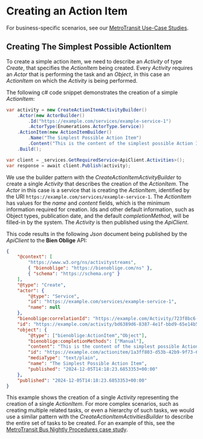 # Creating an Action Item

For business-specific scenarios, see our [MetroTransit Use-Case Studies](./MetroTransit/README.md).

## Creating The Simplest Possible ActionItem

To create a simple action item, we need to describe an *Activity* of type *Create*, that specifies the *ActionItem* being created. Every *Activity* requires an *Actor* that is performing the task and an *Object*, in this case an *ActionItem* on which the *Activity* is being performed.

The following c# code snippet demonstrates the creation of a simple *ActionItem*:

```csharp
var activity = new CreateActionItemActivityBuilder()
    .Actor(new ActorBuilder()
        .Id("https://example.com/services/example-service-1")
        .ActorType(Enumerations.ActorType.Service))
    .ActionItem(new ActionItemBuilder()
        .Name("The Simplest Possible Action Item")
        .Content("This is the content of the simplest possible Action Item", "text/plain"))
    .Build();

var client = _services.GetRequiredService<ApiClient.Activities>();
var response = await client.Publish(activity);
```

We use the builder pattern with the *CreateActionItemActivityBuilder* to create a single *Activity* that describes the creation of the *ActionItem*. The *Actor* in this case is a service that is creating the *ActionItem*, identified by the URI `https://example.com/services/example-service-1`. The *ActionItem* has values for the *name* and *content* fields, which is the minimum information required for creation. Ids and other default information, such as Object types, publication date, and the default *completionMethod*, will be filled-in by the system. The *Activity* is then published using the *ApiClient*.

This code results in the following *Json* document being published by the *ApiClient* to the **Bien Oblige** API:

```json
{
    "@context": [
        "https://www.w3.org/ns/activitystreams",
        { "bienoblige": "https://bienoblige.com/ns" },
        { "schema": "https://schema.org" }
    ],
    "@type": "Create",
    "actor": {
        "@type": "Service",
        "id": "https://example.com/services/example-service-1",
        "name": null
    },
    "bienoblige:correlationId": "https://example.com/Activity/723f8bc6-e599-4e7d-a2d8-9099fc07797b",
    "id": "https://example.com/activity/bd6389d6-8387-4e1f-bbd9-65e14b526758",
    "object": {
        "@type": ["bienoblige:ActionItem","Object"],
        "bienoblige:completionMethods": ["Manual"],
        "content": "This is the content of the simplest possible Action Item",
        "id": "https://example.com/actionitem/1a3ff803-d53b-42b9-9f73-6bd4b9a32198",
        "mediaType": "text/plain",
        "name": "The Simplest Possible Action Item",
        "published": "2024-12-05T14:18:23.6853353+00:00"
    },
    "published": "2024-12-05T14:18:23.6853353+00:00"
}
```

This example shows the creation of a single *Activity* representing the creation of a single *ActionItem*. For more complex scenarios, such as creating multiple related tasks, or even a hierarchy of such tasks, we would use a similar pattern with the *CreateActionItemActivitiesBuilder* to describe the entire set of tasks to be created. For an example of this, see the [MetroTransit Bus Nightly Procedures case study](./MetroTransit/bus-nightly-procedures.md).
